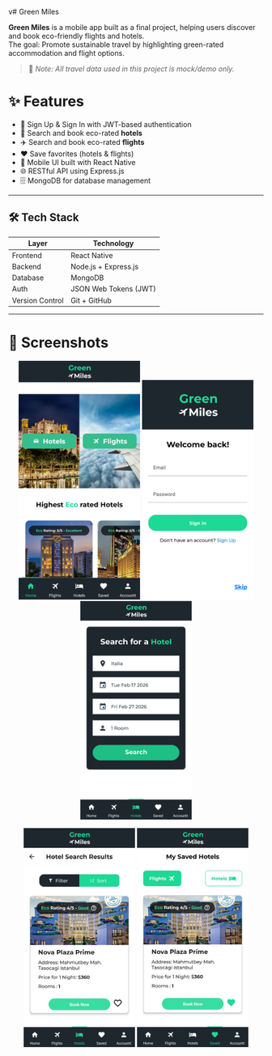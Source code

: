v# Green Miles

**Green Miles** is a mobile app built as a final project, helping users discover and book eco-friendly flights and hotels.  
The goal: Promote sustainable travel by highlighting green-rated accommodation and flight options.

> 📌 *Note: All travel data used in this project is mock/demo only.*

# ✨ Features
- 🔐 Sign Up & Sign In with JWT-based authentication
- 🏨 Search and book eco-rated **hotels**
- ✈️ Search and book eco-rated **flights**
- ❤️ Save favorites (hotels & flights)
- 📱 Mobile UI built with React Native
- 🌐 RESTful API using Express.js
- 🗄️ MongoDB for database management

---

## 🛠️ Tech Stack
| Layer     | Technology                  |
|-----------|-----------------------------|
| Frontend  | React Native                |
| Backend   | Node.js + Express.js        |
| Database  | MongoDB                     |
| Auth      | JSON Web Tokens (JWT)       |
| Version Control | Git + GitHub          |

---

 # 📸 Screenshots
 
<p align="center">
  <img src="./client/src/images/preview/HomePage.jpg" alt="Home" width="240"/>
  <img src="./client/src/images/preview/Sign in.jpg" alt="Sign In" width="220"/>
  <img src="./client/src/images/preview/Hotel Search.jpg" alt="Hotel Search" width="220"/>
</p>

<p align="center">
<img src="./client/src/images/preview/Found hotels.jpg" alt="Home" width="220"/>
<img src="./client/src/images/preview/Saved.jpg" alt="Home" width="220"/>
</p>
